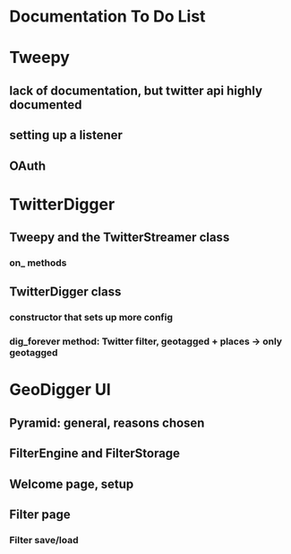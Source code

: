 Documentation To Do List
========================

# Tweepy
## lack of documentation, but twitter api highly documented
## setting up a listener
## OAuth

# TwitterDigger
## Tweepy and the TwitterStreamer class
### on_ methods
## TwitterDigger class
### constructor that sets up more config
### dig_forever method: Twitter filter, geotagged + places -> only geotagged

# GeoDigger UI
## Pyramid: general, reasons chosen
## FilterEngine and FilterStorage
## Welcome page, setup
## Filter page
### Filter save/load
